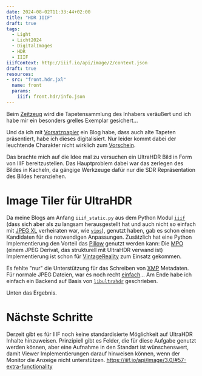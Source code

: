 ```yaml
---
date: 2024-08-02T11:33:44+02:00
title: "HDR IIIF"
draft: true
tags:
  - Light
  - Licht2024
  - DigitalImages
  - HDR
  - IIIF
iiifContext: http://iiif.io/api/image/2/context.json
draft: true
resources:
- src: "front.hdr.jxl"
  name: front
  params:
    iiif: front.hdr/info.json
---
```


Beim [Zeitzeug](http://www.zeitzeug.de/) wird die Tapetensammlung des Inhabers veräußert und ich habe mir ein besonders grelles Exemplar gesichert...
<!--more-->

Und da ich mit [Vorsatzpapier](https://vorsatzpapier.projektemacher.org/) ein Blog habe, dass auch alte Tapeten präsentiert, habe ich dieses digitalisiert. Nur leider kommt dabei der leuchtende Charakter nicht wirklich zum [Vorschein](https://vorsatzpapier.projektemacher.org/post/tapete-20/).

Das brachte mich auf die Idee mal zu versuchen ein UltraHDR Bild in Form von IIIF bereitzustellen. Das Hauptproblem dabei war das zerlegen des Bildes in Kacheln, da gängige Werkzeuge dafür nur die SDR Repräsentation des Bildes heranziehen.

# Image Tiler für UltraHDR

Da meine Blogs am Anfang `iiif_static.py` aus dem Python Modul [`iiif`](https://github.com/zimeon/iiif) (dass sich aber als zu langsam herausgestellt hat und auch nicht so einfach mit [JPEG XL](https://github.com/libjxl/libjxl) verheiraten war, wie [`vips`](https://github.com/libvips/libvips)), genutzt haben, gab es schon einen Kandidaten für die notwendigen Anpassungen. Zusätzlich hat eine Python Implementierung den Vorteil das [Pillow](https://github.com/python-pillow/Pillow) genutzt werden kann: Die [MPO](https://de.wikipedia.org/wiki/Multi_Picture_Object) (einem JPEG Derivat, das strukturell mit UltraHDR verwand ist) Implementierung ist schon für [VintageReality](https://vintagereality.projektemacher.org/) zum Einsatz gekommen.

Es fehlte "nur" die Unterstützung für das Schreiben von [XMP](https://de.wikipedia.org/wiki/Extensible_Metadata_Platform) Metadaten. Für normale JPEG Dateien, war es noch recht [einfach](https://github.com/python-pillow/Pillow/discussions/8269#discussioncomment-10201110)...
Am Ende habe ich einfach ein Backend auf Basis von [`libultrahdr`](/post/ultrahdr/) geschrieben.

Unten das Ergebnis.


# Nächste Schritte

Derzeit gibt es für IIIF noch keine standardisierte Möglichkeit auf UltraHDR Inhalte hinzuweisen. Prinzipiell gibt es Felder, die für diese Aufgabe genutzt werden können, aber eine Aufnahme in den Standart ist wünschenswert, damit Viewer Implementierungen darauf hinweisen können, wenn der Monitor die Anzeige nicht unterstützen.
https://iiif.io/api/image/3.0/#57-extra-functionality
